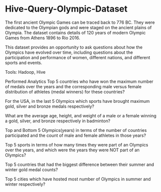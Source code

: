 # Hive-Query-Olympic-Dataset
The first ancient Olympic Games can be traced back to 776 BC.
They were dedicated to the Olympian gods and were staged on the ancient plains of Olympia.
The dataset contains details of 120 years of modern Olympic Games from Athens 1896 to Rio 2016.

This dataset provides an opportunity to ask questions about how the Olympics have evolved over time, including questions about the participation and performance of women, different nations, and different sports and events.

Tools: Hadoop, Hive

Performed Analytics
Top 5 countries who have won the maximum number of medals over the years and the corresponding male versus female distribution of athletes (medal winners) for these countries?

For the USA, in the last 5 Olympics which sports have brought maximum gold, silver and bronze medals respectively?

What are the average age, height, and weight of a male or a female winning a gold, silver, and bronze respectively in badminton?

Top and Bottom 5 Olympics(years) in terms of the number of countries participated and the count of male and female athletes in those years?

Top 5 sports in terms of how many times they were part of an Olympics over the years, and which were the years they were NOT part of an Olympics?

Top 5 countries that had the biggest difference between their summer and winter gold medal counts?

Top 5 cities which have hosted most number of Olympics in summer and winter respectively?

